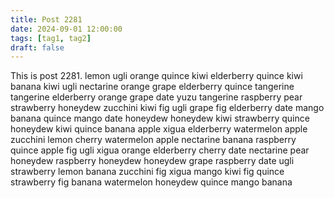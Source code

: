```yaml
---
title: Post 2281
date: 2024-09-01 12:00:00
tags: [tag1, tag2]
draft: false
---
```

This is post 2281.
lemon
ugli
orange
quince
kiwi
elderberry
quince
kiwi
banana
kiwi
ugli
nectarine
orange
grape
elderberry
quince
tangerine
tangerine
elderberry
orange
grape
date
yuzu
tangerine
raspberry
pear
strawberry
honeydew
zucchini
kiwi
fig
ugli
grape
fig
elderberry
date
mango
banana
quince
mango
date
honeydew
honeydew
kiwi
strawberry
quince
honeydew
kiwi
quince
banana
apple
xigua
elderberry
watermelon
apple
zucchini
lemon
cherry
watermelon
apple
nectarine
banana
raspberry
quince
apple
fig
ugli
xigua
orange
elderberry
cherry
date
nectarine
pear
honeydew
raspberry
honeydew
honeydew
grape
raspberry
date
ugli
strawberry
lemon
banana
zucchini
fig
xigua
mango
kiwi
fig
quince
strawberry
fig
banana
watermelon
honeydew
quince
mango
banana

